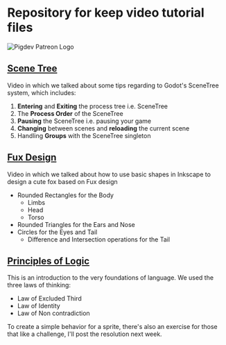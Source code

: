 # Repository for keep video tutorial files
![Pigdev Patreon Logo](https://i.imgur.com/knwqY59.png)

## [Scene Tree](https://github.com/pigdevstudio/videos/tree/master/scene_tree)

Video in which we talked about some tips regarding to Godot's SceneTree system, which includes:

1. **Entering** and **Exiting** the process tree i.e. SceneTree
2. The **Process Order** of the SceneTree
3. **Pausing** the SceneTree i.e. pausing your game
4. **Changing** between scenes and **reloading** the current scene
5. Handling **Groups** with the SceneTree singleton

## [Fux Design](https://github.com/pigdevstudio/videos/tree/master/fux_design)

Video in which we talked about how to use basic shapes in Inkscape to design a cute fox based on Fux design

* Rounded Rectangles for the Body
  - Limbs
  - Head
  - Torso
* Rounded Triangles for the Ears and Nose
* Circles for the Eyes and Tail
  - Difference and Intersection operations for the Tail

## [Principles of Logic](https://github.com/pigdevstudio/videos/tree/master/logic_basics)

This is an introduction to the very foundations of language. We used the three laws of thinking:

* Law of Excluded Third
* Law of Identity
* Law of Non contradiction

To create a simple behavior for a sprite, there's also an exercise for those that like a challenge, I'll post the resolution next week.

